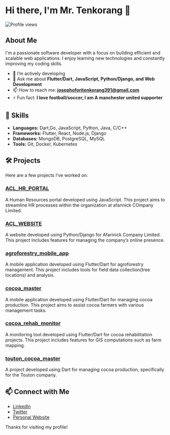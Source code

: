 # Hi there, I'm Mr. Tenkorang 👋

![Profile views](https://komarev.com/ghpvc/?username=mrtenkorang&color=green)

## About Me

I'm a passionate software developer with a focus on building efficient and scalable web applications. I enjoy learning new technologies and constantly improving my coding skills.

- 🌱 I’m actively developing
- 💬 Ask me about **Flutter/Dart, JavaScript, Python/Django, and Web Development**
- 📫 How to reach me: **josephoforitenkorang391@gmail.com**
- ⚡ Fun fact: **I love football/soccer, I am A manchester united supporter**

## 🚀 Skills

- **Languages:** Dart,Go, JavaScript, Python, Java, C/C++
- **Frameworks:** Flutter, React, Node.js, Django
- **Databases:** MongoDB, PostgreSQL, MySQL
- **Tools:** Git, Docker, Kubernetes

## 🛠️ Projects

Here are a few projects I've worked on:

### [ACL_HR_PORTAL](https://github.com/AfarinickCompanyLimited/ACL_HR_PORTAL)
A Human Resources portal developed using JavaScript. This project aims to streamline HR processes within the organization at afarinick COmpany Limited.

### [ACL_WEBSITE](https://github.com/AfarinickCompanyLimited/ACL_WEBSITE)
A website developed using Python/Django for Afarinick Company Limited. This project includes features for managing the company’s online presence.

### [agroforestry_mobile_app](https://github.com/AfarinickCompanyLimited/agroforestry_mobile_app)
A mobile application developed using Flutter/Dart for agroforestry management. This project includes tools for field data collection(tree locations) and analysis.

### [cocoa_master](https://github.com/AfarinickCompanyLimited/cocoa_master)
A mobile application developed using Flutter/Dart for managing cocoa production. This project aims to assist cocoa farmers with various management tasks.

### [cocoa_rehab_monitor](https://github.com/AfarinickCompanyLimited/cocoa_rehab_monitor)
A monitoring tool developed using Flutter/Dart for cocoa rehabilitation projects. This project includes features for GIS computations such as farm mapping.

### [touton_cocoa_master](https://github.com/AfarinickCompanyLimited/touton_cocoa_master)
A project developed using Dart for managing cocoa production, specifically for the Touton company.

## 📫 Connect with Me

- [LinkedIn](https://www.linkedin.com/in/mrtenkorang/)
- [Twitter](https://twitter.com/mrtenkorang)
- [Personal Website](https://www.mrtenkorang.com)

Thanks for visiting my profile!
